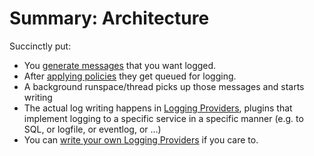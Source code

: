 ﻿# Summary: Architecture

Succinctly put:

+ You [generate messages](../basics/writing-messages.md) that you want logged.
+ After [applying policies](../advanced/message-policies.md) they get queued for logging.
+ A background runspace/thread picks up those messages and starts writing
+ The actual log writing happens in [Logging Providers](../basics/logging-providers.md), plugins that implement logging to a specific service in a specific manner (e.g. to SQL, or logfile, or eventlog, or ...)
+ You can [write your own Logging Providers](../advanced/writing-logging-providers.md) if you care to.
